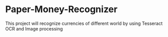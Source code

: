 # Paper-Money-Recognizer
This project will recognize currencies of different world by using Tesseract OCR and Image processing

